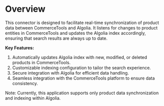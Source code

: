 # Overview

This connector is designed to facilitate real-time synchronization of product data between CommerceTools and Algolia. It listens for changes to product entities in CommerceTools and updates the Algolia index accordingly, ensuring that search results are always up to date.

**Key Features:**

1. Automatically updates Algolia index with new, modified, or deleted products in CommerceTools.
2. Customizable indexing configuration to tailor the search experience.
3. Secure integration with Algolia for efficient data handling.
4. Seamless integration with the CommerceTools platform to ensure data consistency.

Note: Currently, this application supports only product data synchronization and indexing within Algolia.
